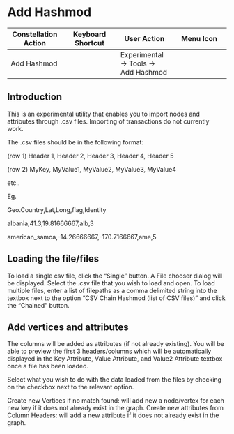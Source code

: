 # Add Hashmod

<table class="table table-striped">
<colgroup>
<col style="width: 25%" />
<col style="width: 25%" />
<col style="width: 25%" />
<col style="width: 25%" />
</colgroup>
<thead>
<tr class="header">
<th>Constellation Action</th>
<th>Keyboard Shortcut</th>
<th>User Action</th>
<th style="text-align: center;">Menu Icon</th>
</tr>
</thead>
<tbody>
<tr class="odd">
<td>Add Hashmod</td>
<td></td>
<td>Experimental -&gt; Tools -&gt; Add Hashmod</td>
<td style="text-align: center;"></td>
</tr>
</tbody>
</table>

## Introduction

This is an experimental utility that enables you to import nodes and 
attributes through .csv files. Importing of transactions do not currently work.

The .csv files should be in the following format:

(row 1) Header 1, Header 2, Header 3, Header 4, Header 5

(row 2) MyKey, MyValue1, MyValue2, MyValue3, MyValue4

etc..

Eg.

Geo.Country,Lat,Long,flag,Identity

albania,41.3,19.81666667,alb,3

american_samoa,-14.26666667,-170.7166667,ame,5


## Loading the file/files

To load a single csv file, click the “Single” button. A File chooser dialog 
will be displayed. Select the .csv file that you wish to load and open.
To load multiple files, enter a list of filepaths as a comma delimited string
into the textbox next to the option “CSV Chain Hashmod (list of CSV files)” and 
click the “Chained” button.

## Add vertices and attributes

The columns will be added as attributes (if not already existing).
You will be able to preview the first 3 headers/columns 
which will be automatically displayed in the Key Attribute, Value Attribute, 
and Value2 Attribute textbox once a file has been loaded.

Select what you wish to do with the data loaded from the files by checking on 
the checkbox next to the relevant option.

Create new Vertices if no match found: will add new a node/vertex for each 
new key if it does not already exist in the graph.
Create new attributes from Column Headers: will add a new attribute if it does
not already exist in the graph.

